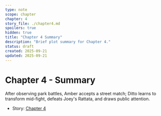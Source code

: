 ```yaml
---
type: note
scope: chapter
chapter: 4
story_file: ./chapter4.md
spoilers: true
hidden: true
title: "Chapter 4 Summary"
description: "Brief plot summary for Chapter 4."
status: draft
created: 2025-09-21
updated: 2025-09-21
---
```


# Chapter 4 - Summary

After observing park battles, Amber accepts a street match; Ditto learns to transform mid-fight, defeats Joey's Rattata, and draws public attention.

- Story: [Chapter 4](./chapter4.md)


